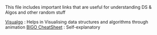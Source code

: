 This file includes important links that are useful for understanding DS & Algos and other random stuff

[Visualgo](https://visualgo.net) : Helps in Visualising data structures and algorithms through animation
[BIGO CheatSheet](https://cooervo.github.io/Algorithms-DataStructures-BigONotation/index.html) : Self-explanatory



